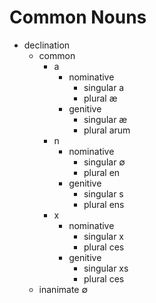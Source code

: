 # Common Nouns

* declination
    * common
        * a
            * nominative
                * singular
                    a
                * plural
                    æ
            * genitive
                * singular
                    æ
                * plural
                    arum
        * n
            * nominative
                * singular
                    ∅
                * plural
                    en
            * genitive
                * singular
                    s
                * plural
                    ens
        * x
            * nominative
                * singular
                    x
                * plural
                    ces
            * genitive
                * singular
                    xs
                * plural
                    ces
    * inanimate
                ∅
    
            
